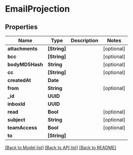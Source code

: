 # EmailProjection

## Properties
Name | Type | Description | Notes
------------ | ------------- | ------------- | -------------
**attachments** | **[String]** |  | [optional] 
**bcc** | **[String]** |  | [optional] 
**bodyMD5Hash** | **String** |  | [optional] 
**cc** | **[String]** |  | [optional] 
**createdAt** | **Date** |  | 
**from** | **String** |  | [optional] 
**_id** | **UUID** |  | 
**inboxId** | **UUID** |  | 
**read** | **Bool** |  | [optional] 
**subject** | **String** |  | [optional] 
**teamAccess** | **Bool** |  | [optional] 
**to** | **[String]** |  | 

[[Back to Model list]](../README.md#documentation-for-models) [[Back to API list]](../README.md#documentation-for-api-endpoints) [[Back to README]](../README.md)


